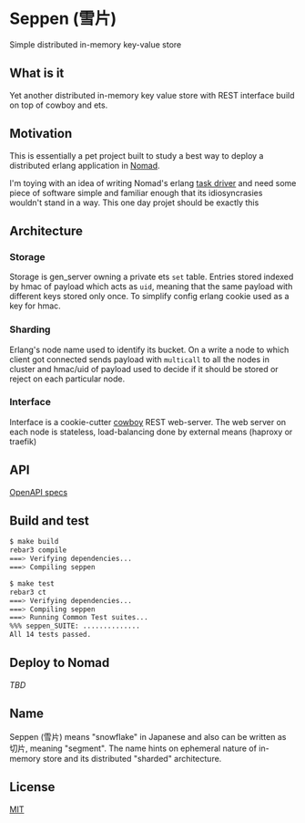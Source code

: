# Seppen (雪片)
Simple distributed in-memory key-value store

## What is it

Yet another distributed in-memory key value store with REST interface build on top of cowboy and ets.

## Motivation

This is essentially a pet project built to study a best way to deploy a distributed erlang application in [Nomad](https://www.hashicorp.com/products/nomad).

I'm toying with an idea of writing Nomad's erlang [task driver](https://www.nomadproject.io/docs/drivers/) and need some piece of software simple and familiar enough that its idiosyncrasies wouldn't stand in a way. This one day projet should be exactly this

## Architecture

### Storage

Storage is gen_server owning a private ets `set` table. Entries stored indexed by hmac of payload which acts as `uid`, meaning that the same payload with different keys stored only once. To simplify config erlang cookie used as a key for hmac.

### Sharding

Erlang's node name used to identify its bucket. On a write a node to which client got connected sends payload with `multicall` to all the nodes in cluster and hmac/uid of payload used to decide if it should be stored or reject on each particular node.

### Interface

Interface is a cookie-cutter [cowboy](https://github.com/ninenines/cowboy) REST web-server. The web server on each node is stateless, load-balancing done by external means (haproxy or traefik)

## API

[OpenAPI specs](https://github.com/eiri/seppen/blob/master/seppen-swagger.yaml)


## Build and test

```bash
$ make build
rebar3 compile
===> Verifying dependencies...
===> Compiling seppen

```

```bash
$ make test
rebar3 ct
===> Verifying dependencies...
===> Compiling seppen
===> Running Common Test suites...
%%% seppen_SUITE: ..............
All 14 tests passed.
```

## Deploy to Nomad

_TBD_

## Name

Seppen (雪片) means "snowflake" in Japanese and also can be written as 切片, meaning "segment". The name hints on ephemeral nature of in-memory store and its distributed "sharded" architecture.

## License

[MIT](https://github.com/eiri/seppen/blob/master/LICENSE)
